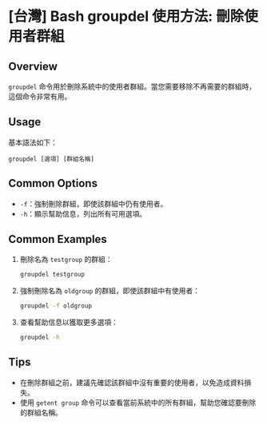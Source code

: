 # [台灣] Bash groupdel 使用方法: 刪除使用者群組

## Overview
`groupdel` 命令用於刪除系統中的使用者群組。當您需要移除不再需要的群組時，這個命令非常有用。

## Usage
基本語法如下：
```
groupdel [選項] [群組名稱]
```

## Common Options
- `-f`：強制刪除群組，即使該群組中仍有使用者。
- `-h`：顯示幫助信息，列出所有可用選項。

## Common Examples
1. 刪除名為 `testgroup` 的群組：
   ```bash
   groupdel testgroup
   ```

2. 強制刪除名為 `oldgroup` 的群組，即使該群組中有使用者：
   ```bash
   groupdel -f oldgroup
   ```

3. 查看幫助信息以獲取更多選項：
   ```bash
   groupdel -h
   ```

## Tips
- 在刪除群組之前，建議先確認該群組中沒有重要的使用者，以免造成資料損失。
- 使用 `getent group` 命令可以查看當前系統中的所有群組，幫助您確認要刪除的群組名稱。